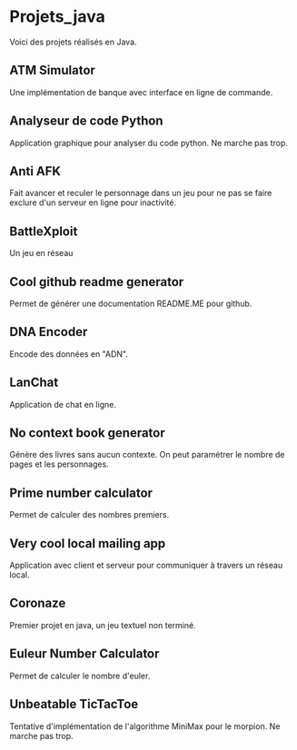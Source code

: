 

# Projets_java
Voici des projets réalisés en Java.

## ATM Simulator
Une implémentation de banque avec interface en ligne de commande.

## Analyseur de code Python
Application graphique pour analyser du code python. Ne marche pas trop.

## Anti AFK
Fait avancer et reculer le personnage dans un jeu pour ne pas se faire exclure d'un serveur en ligne pour inactivité.

## BattleXploit
Un jeu en réseau

## Cool github readme generator
Permet de générer une documentation README.ME pour github.

## DNA Encoder
Encode des données en "ADN".

## LanChat
Application de chat en ligne.

## No context book generator
Génère des livres sans aucun contexte. On peut paramétrer le nombre de pages et les personnages.

## Prime number calculator
Permet de calculer des nombres premiers.

## Very cool local mailing app
Application avec client et serveur pour communiquer à travers un réseau local.

## Coronaze
Premier projet en java, un jeu textuel non terminé.

## Euleur Number Calculator
Permet de calculer le nombre d'euler.

## Unbeatable TicTacToe
Tentative d'implémentation de l'algorithme MiniMax pour le morpion. Ne marche pas trop.
